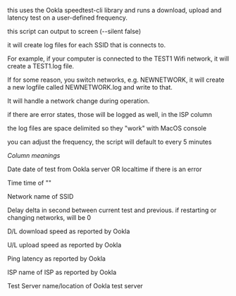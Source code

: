 this uses the Ookla speedtest-cli library and runs a download, upload and latency test on a user-defined frequency.

this script can output to screen (--silent false)

it will create log files for each SSID that is connects to.
 
For example, if your computer is connected to the TEST1 Wifi network, it will create a TEST1.log file. 

If for some reason, you switch networks, e.g. NEWNETWORK, it will create a new logfile called NEWNETWORK.log and write to that. 

It will handle a network change during operation. 


if there are error states, those will be logged as well, in the ISP column


the log files are space delimited so they "work" with MacOS console


you can adjust the frequency, the script will default to every 5 minutes


*Column meanings*

Date         date of test from Ookla server OR localtime if there is an error

Time         time of ""

Network      name of SSID 

Delay        delta in second between current test and previous. if restarting or changing networks, will be 0

D/L          download speed as reported by Ookla

U/L          upload speed as reported by Ookla

Ping         latency as reported by Ookla

ISP          name of ISP as reported by Ookla

Test Server  name/location of Ookla test server
